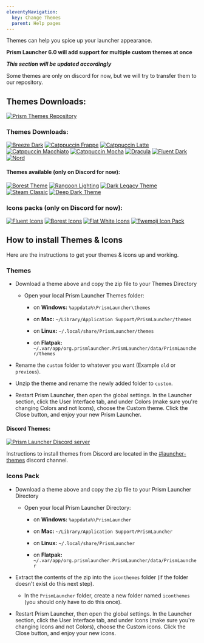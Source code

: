 ```yaml
---
eleventyNavigation:
  key: Change Themes
  parent: Help pages
--- 
```


Themes can help you spice up your launcher appearance.

**Prism Launcher 6.0 will add support for multiple custom themes at once**

***This section will be updated accordingly***

Some themes are only on discord for now, but we will try to transfer them to our repository.

## Themes Downloads:
[![Prism Themes Repository](https://img.shields.io/badge/Prism--Themes--Repository-76AE88?style=for-the-badge&logo=github&logoColor=white)](https://github.com/PrismLauncher/Themes)

### Themes Downloads:
[![Breeze Dark](https://img.shields.io/badge/Breeze--Dark-blue?style=for-the-badge&logo=github&logoColor=white)](https://github.com/PrismLauncher/Themes/releases/latest/download/Breeze-Dark.zip)
[![Catppuccin Frappe](https://img.shields.io/badge/Catppuccin--Frappe-EF9F76?style=for-the-badge&logo=github&logoColor=white)](https://github.com/PrismLauncher/Themes/releases/latest/download/Catppuccin-Frappe.zip)
[![Catppuccin Latte](https://img.shields.io/badge/Catppuccin--Latte-DC8A78?style=for-the-badge&logo=github&logoColor=white)](https://github.com/PrismLauncher/Themes/releases/latest/download/Catppuccin-Latte.zip)
[![Catppuccin Macchiato](https://img.shields.io/badge/Catppuccin--Macchiato-A6DA95?style=for-the-badge&logo=github&logoColor=white)](https://github.com/PrismLauncher/Themes/releases/latest/download/Catppuccin-Macchiato.zip)
[![Catppuccin Mocha](https://img.shields.io/badge/Catppuccin--Macchiato-DDB6F2?style=for-the-badge&logo=github&logoColor=white)](https://github.com/PrismLauncher/Themes/releases/latest/download/Catppuccin-Mocha.zip)
[![Dracula](https://img.shields.io/badge/Dracula-BD93F9?style=for-the-badge&logo=github&logoColor=white)](https://github.com/PrismLauncher/Themes/releases/latest/download/Dracula.zip)
[![Fluent Dark](https://img.shields.io/badge/Fluent--Dark-60CDFF?style=for-the-badge&logo=github&logoColor=white)](https://github.com/PrismLauncher/Themes/releases/latest/download/Fluent-Dark.zip)
[![Nord](https://img.shields.io/badge/Breeze--Dark-88C0D0?style=for-the-badge&logo=github&logoColor=white)](https://github.com/PrismLauncher/Themes/releases/latest/download/Nord.zip)

#### Themes available (only on Discord for now):
[![Borest Theme](https://img.shields.io/badge/Borest--Theme-1E1E2E?style=for-the-badge&logo=discord&logoColor=white)](https://discord.com/channels/1031648380885147709/1033569391931047957)
[![Rangoon Lighting](https://img.shields.io/badge/Rangoon--Lighting-FFBF22?style=for-the-badge&logo=discord&logoColor=white)](https://discord.com/channels/1031648380885147709/1033899002644668456)
[![Dark Legacy Theme](https://img.shields.io/badge/Legacy--Dark-32373C?style=for-the-badge&logo=discord&logoColor=white)](https://discord.com/channels/1031648380885147709/1032990022447661096)
[![Steam Classic](https://img.shields.io/badge/Steam--Classic-4C5844?style=for-the-badge&logo=discord&logoColor=white)](https://discord.com/channels/1031648380885147709/1033097334927654952)
[![Deep Dark Theme](https://img.shields.io/badge/Deep--Dark--Theme-141414?style=for-the-badge&logo=discord&logoColor=white)](https://discord.com/channels/1031648380885147709/1033025016910053436)


### Icons packs (only on Discord for now):
[![Fluent Icons](https://img.shields.io/badge/Fluent--Icons-yellow?style=for-the-badge&logo=discord&logoColor=white)](https://discord.com/channels/1031648380885147709/1033100137121194014)
[![Borest Icons](https://img.shields.io/badge/Borest--Icons-yellow?style=for-the-badge&logo=discord&logoColor=white)](https://discord.com/channels/1031648380885147709/1033569391931047957)
[![Flat White Icons](https://img.shields.io/badge/Flat--White--Icons-yellow?style=for-the-badge&logo=discord&logoColor=white)](https://discord.com/channels/1031648380885147709/1033064498631811112)
[![Twemoji Icon Pack](https://img.shields.io/badge/Twemoji--Icons-yellow?style=for-the-badge&logo=discord&logoColor=white)](https://discord.com/channels/1031648380885147709/1033564896807362641)

## How to install Themes & Icons
Here are the instructions to get your themes & icons up and working. 

### Themes
 - Download a theme above and copy the zip file to your Themes Directory

    - Open your local Prism Launcher Themes folder:
   
      -  on **Windows:** `%appdata%\PrismLauncher\themes`

      -  on **Mac:** `~/Library/Application Support/PrismLauncher/themes`

      -  on **Linux:** `~/.local/share/PrismLauncher/themes`

      -  on **Flatpak:** `~/.var/app/org.prismlauncher.PrismLauncher/data/PrismLauncher/themes`

- Rename the `custom` folder to whatever you want (Example `old` or `previous`).

- Unzip the theme and rename the newly added folder to `custom`.

- Restart Prism Launcher, then open the global settings. In the Launcher section, click the User Interface tab, and under Colors (make sure you're changing Colors and not Icons), choose the Custom theme. Click the Close button, and enjoy your new Prism Launcher.

#### Discord Themes:
[![Prism Launcher Discord server](https://discordapp.com/api/guilds/1031648380885147709/widget.png?style=banner2)](https://discord.gg/prismlauncher)

Instructions to install themes from Discord are located in the [#launcher-themes](https://discord.com/channels/1031648380885147709/1032673754955923598/1032673754955923598) discord channel.

### Icons Pack
- Download a theme above and copy the zip file to your Prism Launcher Directory

   - Open your local Prism Launcher Directory:

     -  on **Windows:** `%appdata%\PrismLauncher`

     -  on **Mac:** `~/Library/Application Support/PrismLauncher`

     -  on **Linux:** `~/.local/share/PrismLauncher`

     -  on **Flatpak:** `~/.var/app/org.prismlauncher.PrismLauncher/data/PrismLauncher`

- Extract the contents of the zip into the `iconthemes` folder (if the folder doesn't exist do this next step).

   - In the `PrismLauncher` folder, create a new folder named `iconthemes` (you should only have to do this once).
   
- Restart Prism Launcher, then open the global settings. In the Launcher section, click the User Interface tab, and under Icons (make sure you're changing Icons and not Colors), choose the Custom icons. Click the Close button, and enjoy your new icons. 
